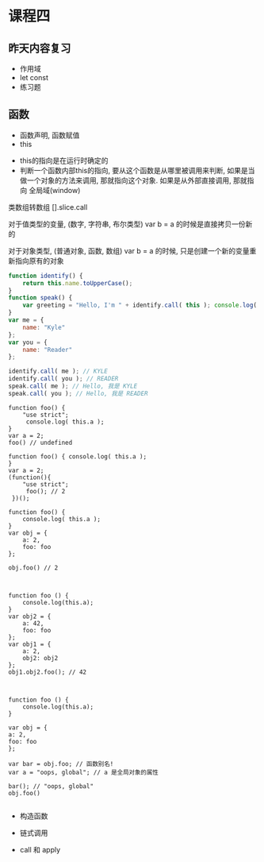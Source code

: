 课程四
==============

## 昨天内容复习

+ 作用域
+ let const
+ 练习题


## 函数

+ 函数声明, 函数赋值
+ this

- this的指向是在运行时确定的
- 判断一个函数内部this的指向, 要从这个函数是从哪里被调用来判断, 如果是当做一个对象的方法来调用, 那就指向这个对象. 如果是从外部直接调用, 那就指向 全局域(window)

类数组转数组  [].slice.call 

对于值类型的变量, (数字, 字符串, 布尔类型)
var b = a 的时候是直接拷贝一份新的

对于对象类型, (普通对象, 函数, 数组)
var b = a 的时候, 只是创建一个新的变量重新指向原有的对象

```javascript
function identify() {
    return this.name.toUpperCase();
}
function speak() {
    var greeting = "Hello, I'm " + identify.call( this ); console.log( greeting );
}
var me = {
    name: "Kyle"
};
var you = {
    name: "Reader"
};

identify.call( me ); // KYLE
identify.call( you ); // READER
speak.call( me ); // Hello, 我是 KYLE
speak.call( you ); // Hello, 我是 READER

```

```
function foo() { 
    "use strict";
     console.log( this.a );
}
var a = 2;
foo() // undefined
```


```
function foo() { console.log( this.a );
}
var a = 2;
(function(){
    "use strict";
     foo(); // 2
 })();    
```

```
function foo() { 
    console.log( this.a );
}
var obj = { 
    a: 2,
    foo: foo
};

obj.foo() // 2
     
     
 
function foo () {
	console.log(this.a);
}
var obj2 = {
	a: 42,
	foo: foo
};
var obj1 = {
	a: 2,
	obj2: obj2
};
obj1.obj2.foo(); // 42
     
    
 
function foo () {
    console.log(this.a);
}

var obj = {
a: 2,
foo: foo
};

var bar = obj.foo; // 函数别名!
var a = "oops, global"; // a 是全局对象的属性

bar(); // "oops, global"
obj.foo()
     
```



+ 构造函数


+ 链式调用
+ call 和 apply